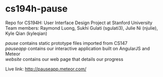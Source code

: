 # cs194h-pause
Repo for CS194H: User Interface Design Project at Stanford University
<br>Team members: Raymond Luong, Sukhi Gulati (sgulati3), Julie Ni (njulie), Kyle Qian (kyleqian)

<i>pause</i>
contains static prototype files imported from CS147
<br><i>pauseapp</i>
contains our interactive application built on AngularJS and Meteor
<br><i>website</i>
contains our web page that details our progress


Live link: http://pauseapp.meteor.com/
